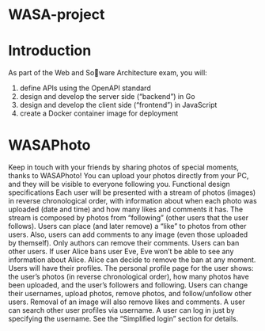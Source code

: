 # WASA-project
# Introduction
As part of the Web and Soware Architecture exam, you will:
1. define APIs using the OpenAPI standard
2. design and develop the server side (“backend”) in Go
3. design and develop the client side (“frontend”) in JavaScript
4. create a Docker container image for deployment
# WASAPhoto
Keep in touch with your friends by sharing photos of special moments, thanks to WASAPhoto! You can
upload your photos directly from your PC, and they will be visible to everyone following you.
Functional design specifications
Each user will be presented with a stream of photos (images) in reverse chronological order, with
information about when each photo was uploaded (date and time) and how many likes and comments
it has. The stream is composed by photos from “following” (other users that the user follows). Users
can place (and later remove) a “like” to photos from other users. Also, users can add comments to any
image (even those uploaded by themself). Only authors can remove their comments.
Users can ban other users. If user Alice bans user Eve, Eve won’t be able to see any information about
Alice. Alice can decide to remove the ban at any moment.
Users will have their profiles. The personal profile page for the user shows: the user’s photos (in reverse
chronological order), how many photos have been uploaded, and the user’s followers and following.
Users can change their usernames, upload photos, remove photos, and follow/unfollow other users.
Removal of an image will also remove likes and comments.
A user can search other user profiles via username.
A user can log in just by specifying the username. See the “Simplified login” section for details.
